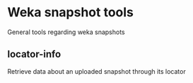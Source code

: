 # Weka snapshot tools

General tools regarding weka snapshots

## locator-info
Retrieve data about an uploaded snapshot through its locator